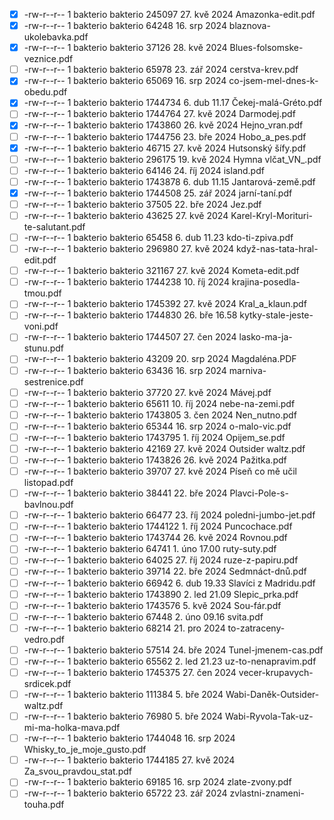- [x] -rw-r--r--  1 bakterio bakterio  245097 27. kvě  2024 Amazonka-edit.pdf
- [x] -rw-r--r--  1 bakterio bakterio   64248 16. srp  2024 blaznova-ukolebavka.pdf
- [x] -rw-r--r--  1 bakterio bakterio   37126 28. kvě  2024 Blues-folsomske-veznice.pdf
- [ ] -rw-r--r--  1 bakterio bakterio   65978 23. zář  2024 cerstva-krev.pdf
- [x] -rw-r--r--  1 bakterio bakterio   65069 16. srp  2024 co-jsem-mel-dnes-k-obedu.pdf
- [x] -rw-r--r--  1 bakterio bakterio 1744734  6. dub 11.17 Čekej-malá-Gréto.pdf
- [ ] -rw-r--r--  1 bakterio bakterio 1744764 27. kvě  2024 Darmodej.pdf
- [x] -rw-r--r--  1 bakterio bakterio 1743860 26. kvě  2024 Hejno_vran.pdf
- [ ] -rw-r--r--  1 bakterio bakterio 1744756 23. bře  2024 Hobo_a_pes.pdf
- [x] -rw-r--r--  1 bakterio bakterio   46715 27. kvě  2024 Hutsonský šífy.pdf
- [ ] -rw-r--r--  1 bakterio bakterio  296175 19. kvě  2024 Hymna vlčat_VN_.pdf
- [ ] -rw-r--r--  1 bakterio bakterio   64146 24. říj  2024 island.pdf
- [ ] -rw-r--r--  1 bakterio bakterio 1743878  6. dub 11.15 Jantarová-země.pdf
- [X] -rw-r--r--  1 bakterio bakterio 1744508 25. zář  2024 jarní-taní.pdf
- [ ] -rw-r--r--  1 bakterio bakterio   37505 22. bře  2024 Jez.pdf
- [ ] -rw-r--r--  1 bakterio bakterio   43625 27. kvě  2024 Karel-Kryl-Morituri-te-salutant.pdf
- [ ] -rw-r--r--  1 bakterio bakterio   65458  6. dub 11.23 kdo-ti-zpiva.pdf
- [ ] -rw-r--r--  1 bakterio bakterio  296980 27. kvě  2024 když-nas-tata-hral-edit.pdf
- [ ] -rw-r--r--  1 bakterio bakterio  321167 27. kvě  2024 Kometa-edit.pdf
- [ ] -rw-r--r--  1 bakterio bakterio 1744238 10. říj  2024 krajina-posedla-tmou.pdf
- [ ] -rw-r--r--  1 bakterio bakterio 1745392 27. kvě  2024 Kral_a_klaun.pdf
- [ ] -rw-r--r--  1 bakterio bakterio 1744830 26. bře 16.58 kytky-stale-jeste-voni.pdf
- [ ] -rw-r--r--  1 bakterio bakterio 1744507 27. čen  2024 lasko-ma-ja-stunu.pdf
- [ ] -rw-r--r--  1 bakterio bakterio   43209 20. srp  2024 Magdaléna.PDF
- [ ] -rw-r--r--  1 bakterio bakterio   63436 16. srp  2024 marniva-sestrenice.pdf
- [ ] -rw-r--r--  1 bakterio bakterio   37720 27. kvě  2024 Mávej.pdf
- [ ] -rw-r--r--  1 bakterio bakterio   65611 10. říj  2024 nebe-na-zemi.pdf
- [ ] -rw-r--r--  1 bakterio bakterio 1743805  3. čen  2024 Nen_nutno.pdf
- [ ] -rw-r--r--  1 bakterio bakterio   65344 16. srp  2024 o-malo-vic.pdf
- [ ] -rw-r--r--  1 bakterio bakterio 1743795  1. říj  2024 Opijem_se.pdf
- [ ] -rw-r--r--  1 bakterio bakterio   42169 27. kvě  2024 Outsider waltz.pdf
- [ ] -rw-r--r--  1 bakterio bakterio 1743826 26. kvě  2024 Pažitka.pdf
- [ ] -rw-r--r--  1 bakterio bakterio   39707 27. kvě  2024 Píseň co mě učil listopad.pdf
- [ ] -rw-r--r--  1 bakterio bakterio   38441 22. bře  2024 Plavci-Pole-s-bavlnou.pdf
- [ ] -rw-r--r--  1 bakterio bakterio   66477 23. říj  2024 poledni-jumbo-jet.pdf
- [ ] -rw-r--r--  1 bakterio bakterio 1744122  1. říj  2024 Puncochace.pdf
- [ ] -rw-r--r--  1 bakterio bakterio 1743744 26. kvě  2024 Rovnou.pdf
- [ ] -rw-r--r--  1 bakterio bakterio   64741  1. úno 17.00 ruty-suty.pdf
- [ ] -rw-r--r--  1 bakterio bakterio   64025 27. říj  2024 ruze-z-papiru.pdf
- [ ] -rw-r--r--  1 bakterio bakterio   39714 22. bře  2024 Sedmnáct-dnů.pdf
- [ ] -rw-r--r--  1 bakterio bakterio   66942  6. dub 19.33 Slavíci z Madridu.pdf
- [ ] -rw-r--r--  1 bakterio bakterio 1743890  2. led 21.09 Slepic_prka.pdf
- [ ] -rw-r--r--  1 bakterio bakterio 1743576  5. kvě  2024 Sou-fár.pdf
- [ ] -rw-r--r--  1 bakterio bakterio   67448  2. úno 09.16 svita.pdf
- [ ] -rw-r--r--  1 bakterio bakterio   68214 21. pro  2024 to-zatraceny-vedro.pdf
- [ ] -rw-r--r--  1 bakterio bakterio   57514 24. bře  2024 Tunel-jmenem-cas.pdf
- [ ] -rw-r--r--  1 bakterio bakterio   65562  2. led 21.23 uz-to-nenapravim.pdf
- [ ] -rw-r--r--  1 bakterio bakterio 1745375 27. čen  2024 vecer-krupavych-srdicek.pdf
- [ ] -rw-r--r--  1 bakterio bakterio  111384  5. bře  2024 Wabi-Daněk-Outsider-waltz.pdf
- [ ] -rw-r--r--  1 bakterio bakterio   76980  5. bře  2024 Wabi-Ryvola-Tak-uz-mi-ma-holka-mava.pdf
- [ ] -rw-r--r--  1 bakterio bakterio 1744048 16. srp  2024 Whisky_to_je_moje_gusto.pdf
- [ ] -rw-r--r--  1 bakterio bakterio 1744185 27. kvě  2024 Za_svou_pravdou_stat.pdf
- [ ] -rw-r--r--  1 bakterio bakterio   69185 16. srp  2024 zlate-zvony.pdf
- [ ] -rw-r--r--  1 bakterio bakterio   65722 23. zář  2024 zvlastni-znameni-touha.pdf
